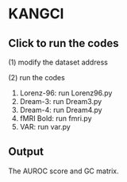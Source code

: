 # KANGCI

## Click to run the codes
(1) modify the dataset address

(2) run the codes
  1. Lorenz-96: run Lorenz96.py  
  2. Dream-3: run Dream3.py
  3. Dream-4: run Dream4.py
  4. fMRI Bold: run fmri.py
  5. VAR: run var.py

## Output
The AUROC score and GC matrix.
